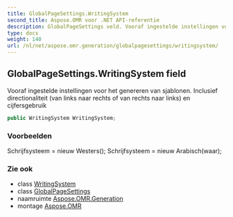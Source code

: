 ```yaml
---
title: GlobalPageSettings.WritingSystem
second_title: Aspose.OMR voor .NET API-referentie
description: GlobalPageSettings veld. Vooraf ingestelde instellingen voor het genereren van sjablonen. Inclusief directionaliteit van links naar rechts of van rechts naar links en cijfersgebruik
type: docs
weight: 140
url: /nl/net/aspose.omr.generation/globalpagesettings/writingsystem/
---
```

## GlobalPageSettings.WritingSystem field

Vooraf ingestelde instellingen voor het genereren van sjablonen. Inclusief directionaliteit (van links naar rechts of van rechts naar links) en cijfersgebruik

```csharp
public WritingSystem WritingSystem;
```

### Voorbeelden

Schrijfsysteem = nieuw Westers(); Schrijfsysteem = nieuw Arabisch(waar);

### Zie ook

* class [WritingSystem](../../../aspose.omr.generation.writingsystems/writingsystem/)
* class [GlobalPageSettings](../)
* naamruimte [Aspose.OMR.Generation](../../globalpagesettings/)
* montage [Aspose.OMR](../../../)


